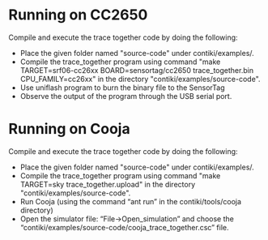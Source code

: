 # Running on CC2650

Compile and execute the trace together code by doing the following:
- Place the given folder named "source-code" under contiki/examples/.
- Compile the trace_together program using command "make TARGET=srf06-cc26xx BOARD=sensortag/cc2650 trace_together.bin CPU_FAMILY=cc26xx" in the directory "contiki/examples/source-code".
- Use uniflash program to burn the binary file to the SensorTag
- Observe the output of the program through the USB serial port.

# Running on Cooja

Compile and execute the trace together code by doing the following:
- Place the given folder named "source-code" under contiki/examples/.
- Compile the trace_together program using command "make TARGET=sky trace_together.upload" in the directory "contiki/examples/source-code".
- Run Cooja (using the command “ant run” in the contiki/tools/cooja directory)
- Open the simulator file: “File->Open_simulation” and choose the “contiki/examples/source-code/cooja_trace_together.csc” file.

